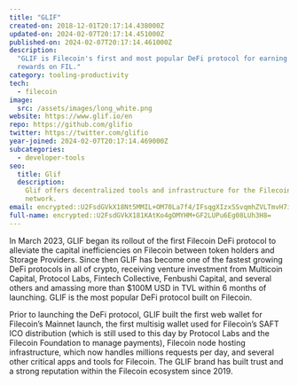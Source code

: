 ```yaml
---
title: "GLIF"
created-on: 2018-12-01T20:17:14.438000Z
updated-on: 2024-02-07T20:17:14.451000Z
published-on: 2024-02-07T20:17:14.461000Z
description:
  "GLIF is Filecoin's first and most popular DeFi protocol for earning
  rewards on FIL."
category: tooling-productivity
tech:
  - filecoin
image:
  src: /assets/images/long_white.png
website: https://www.glif.io/en
repo: https://github.com/glifio
twitter: https://twitter.com/glifio
year-joined: 2024-02-07T20:17:14.469000Z
subcategories:
  - developer-tools
seo:
  title: Glif
  description:
    Glif offers decentralized tools and infrastructure for the Filecoin
    network.
email: encrypted::U2FsdGVkX18Nt5MMIL+OM70La7f4/IFsqgXIzxSSvqmhZVLTmvH7iB9lfNI1HyYH
full-name: encrypted::U2FsdGVkX181KAtKo4gOMYHM+GF2LUPu6Eg08LUh3H8=
---
```


In March 2023, GLIF began its rollout of the first Filecoin DeFi protocol to alleviate the capital inefficiencies on Filecoin between token holders and Storage Providers. Since then GLIF has become one of the fastest growing DeFi protocols in all of crypto, receiving venture investment from Multicoin Capital, Protocol Labs, Fintech Collective, Fenbushi Capital, and several others and amassing more than $100M USD in TVL within 6 months of launching. GLIF is the most popular DeFi protocol built on Filecoin.

Prior to launching the DeFi protocol, GLIF built the first web wallet for Filecoin’s Mainnet launch, the first multisig wallet used for Filecoin’s SAFT ICO distribution (which is still used to this day by Protocol Labs and the Filecoin Foundation to manage payments), Filecoin node hosting infrastructure, which now handles millions requests per day, and several other critical apps and tools for Filecoin. The GLIF brand has built trust and a strong reputation within the Filecoin ecosystem since 2019.
